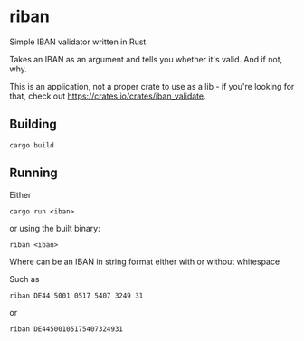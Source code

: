 # riban
Simple IBAN validator written in Rust

Takes an IBAN as an argument and tells you whether it's valid. And if not, why.

This is an application, not a proper crate to use as a lib - if you're looking for that,
check out https://crates.io/crates/iban_validate.

## Building

`cargo build`

## Running

Either

`cargo run <iban>`

or using the built binary:

`riban <iban>`

Where <iban> can be an IBAN in string format either with or without whitespace

Such as

`riban DE44 5001 0517 5407 3249 31`

or

`riban DE44500105175407324931`
